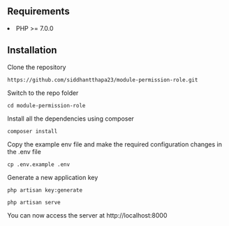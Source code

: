## Requirements
<li>PHP >= 7.0.0</li>

## Installation

Clone the repository

<pre><code>https://github.com/siddhantthapa23/module-permission-role.git</pre></code>

Switch to the repo folder

<pre><code>cd module-permission-role</pre></code>

Install all the dependencies using composer

<pre><code>composer install</pre></code>

Copy the example env file and make the required configuration changes in the .env file

<pre><code>cp .env.example .env</pre></code>

Generate a new application key

<pre><code>php artisan key:generate </pre></code>
<pre><code>php artisan serve</pre></code>

You can now access the server at http://localhost:8000